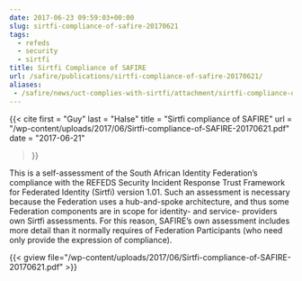 ```yaml
---
date: 2017-06-23 09:59:03+00:00
slug: sirtfi-compliance-of-safire-20170621
tags:
  - refeds
  - security
  - sirtfi
title: Sirtfi Compliance of SAFIRE
url: /safire/publications/sirtfi-compliance-of-safire-20170621/
aliases:
 - /safire/news/uct-complies-with-sirtfi/attachment/sirtfi-compliance-of-safire-20170621/
---
```


{{< cite
    first = "Guy"
    last = "Halse"
    title = "Sirtfi compliance of SAFIRE"
    url = "/wp-content/uploads/2017/06/Sirtfi-compliance-of-SAFIRE-20170621.pdf"
    date = "2017-06-21"
>}}
<!--more-->

This is a self-assessment of the South African Identity Federation’s compliance with the REFEDS Security Incident Response Trust Framework for Federated Identity (Sirtfi) version 1.01. Such an assessment is necessary because the Federation uses a hub-and-spoke architecture, and thus some Federation components are in scope for identity- and service- providers own Sirtfi assessments. For this reason, SAFIRE’s own assessment includes more detail than it normally requires of Federation Participants (who need only provide the expression of compliance).

{{< gview file="/wp-content/uploads/2017/06/Sirtfi-compliance-of-SAFIRE-20170621.pdf" >}}

